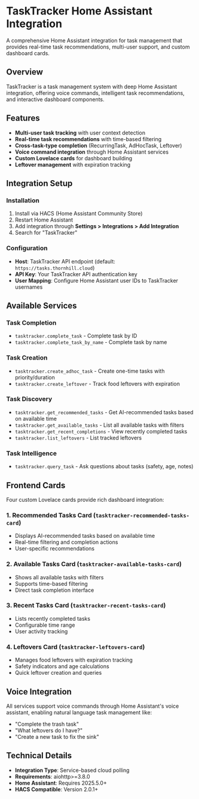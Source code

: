 # TaskTracker Home Assistant Integration

A comprehensive Home Assistant integration for task management that provides real-time task recommendations, multi-user support, and custom dashboard cards.

## Overview

TaskTracker is a task management system with deep Home Assistant integration, offering voice commands, intelligent task recommendations, and interactive dashboard components.

## Features

- **Multi-user task tracking** with user context detection
- **Real-time task recommendations** with time-based filtering
- **Cross-task-type completion** (RecurringTask, AdHocTask, Leftover)
- **Voice command integration** through Home Assistant services
- **Custom Lovelace cards** for dashboard building
- **Leftover management** with expiration tracking

## Integration Setup

### Installation

1. Install via HACS (Home Assistant Community Store)
2. Restart Home Assistant
3. Add integration through **Settings > Integrations > Add Integration**
4. Search for "TaskTracker"

### Configuration

- **Host**: TaskTracker API endpoint (default: `https://tasks.thornhill.cloud`)
- **API Key**: Your TaskTracker API authentication key
- **User Mapping**: Configure Home Assistant user IDs to TaskTracker usernames

## Available Services

### Task Completion
- `tasktracker.complete_task` - Complete task by ID
- `tasktracker.complete_task_by_name` - Complete task by name

### Task Creation
- `tasktracker.create_adhoc_task` - Create one-time tasks with priority/duration
- `tasktracker.create_leftover` - Track food leftovers with expiration

### Task Discovery
- `tasktracker.get_recommended_tasks` - Get AI-recommended tasks based on available time
- `tasktracker.get_available_tasks` - List all available tasks with filters
- `tasktracker.get_recent_completions` - View recently completed tasks
- `tasktracker.list_leftovers` - List tracked leftovers

### Task Intelligence
- `tasktracker.query_task` - Ask questions about tasks (safety, age, notes)

## Frontend Cards

Four custom Lovelace cards provide rich dashboard integration:

### 1. Recommended Tasks Card (`tasktracker-recommended-tasks-card`)
- Displays AI-recommended tasks based on available time
- Real-time filtering and completion actions
- User-specific recommendations

### 2. Available Tasks Card (`tasktracker-available-tasks-card`)
- Shows all available tasks with filters
- Supports time-based filtering
- Direct task completion interface

### 3. Recent Tasks Card (`tasktracker-recent-tasks-card`)
- Lists recently completed tasks
- Configurable time range
- User activity tracking

### 4. Leftovers Card (`tasktracker-leftovers-card`)
- Manages food leftovers with expiration tracking
- Safety indicators and age calculations
- Quick leftover creation and queries

## Voice Integration

All services support voice commands through Home Assistant's voice assistant, enabling natural language task management like:
- "Complete the trash task"
- "What leftovers do I have?"
- "Create a new task to fix the sink"

## Technical Details

- **Integration Type**: Service-based cloud polling
- **Requirements**: aiohttp>=3.8.0
- **Home Assistant**: Requires 2025.5.0+
- **HACS Compatible**: Version 2.0.1+
